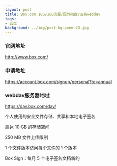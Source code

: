 ```yaml
---
layout: post
title: Box.com 10G/10G流量/国外网盘/支持webdav
tags:
- 云盘
background: ../img/post-bg-poem-23.jpg
---
```


### 官网地址
http://www.box.com/

### 申请地址
https://account.box.com/signup/personal?tc=annual

### webdav服务器地址
https://dav.box.com/dav/


个人使用的安全文件存储、共享和本地电子签名

高达 10 GB 的存储空间

250 MB 文件上传限制

1 个文件版本访问每个文件的 1 个版本

Box Sign：每月 5 个电子签名文档新的